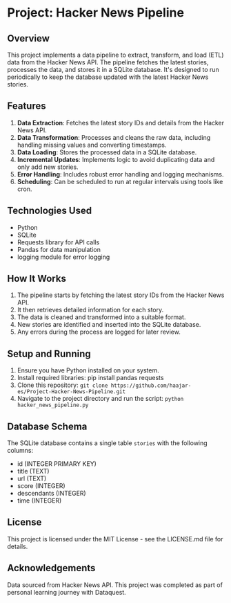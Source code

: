 # Project: Hacker News Pipeline

## Overview

This project implements a data pipeline to extract, transform, and load (ETL) data from the Hacker News API. The pipeline fetches the latest stories, processes the data, and stores it in a SQLite database. It's designed to run periodically to keep the database updated with the latest Hacker News stories.

## Features

1. **Data Extraction**: Fetches the latest story IDs and details from the Hacker News API.
2. **Data Transformation**: Processes and cleans the raw data, including handling missing values and converting timestamps.
3. **Data Loading**: Stores the processed data in a SQLite database.
4. **Incremental Updates**: Implements logic to avoid duplicating data and only add new stories.
5. **Error Handling**: Includes robust error handling and logging mechanisms.
6. **Scheduling**: Can be scheduled to run at regular intervals using tools like cron.

## Technologies Used

- Python
- SQLite
- Requests library for API calls
- Pandas for data manipulation
- logging module for error logging

## How It Works

1. The pipeline starts by fetching the latest story IDs from the Hacker News API.
2. It then retrieves detailed information for each story.
3. The data is cleaned and transformed into a suitable format.
4. New stories are identified and inserted into the SQLite database.
5. Any errors during the process are logged for later review.

## Setup and Running

1. Ensure you have Python installed on your system.
2. Install required libraries:
    pip install pandas requests
3. Clone this repository:
    `git clone https://github.com/haajar-es/Project-Hacker-News-Pipeline.git`
4. Navigate to the project directory and run the script:
   `python hacker_news_pipeline.py`

## Database Schema

The SQLite database contains a single table `stories` with the following columns:
- id (INTEGER PRIMARY KEY)
- title (TEXT)
- url (TEXT)
- score (INTEGER)
- descendants (INTEGER)
- time (INTEGER)

## License

This project is licensed under the MIT License - see the LICENSE.md file for details.

## Acknowledgements
Data sourced from Hacker News API. This project was completed as part of personal learning journey with Dataquest.